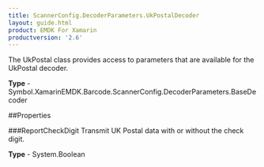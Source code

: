 ```yaml
---
title: ScannerConfig.DecoderParameters.UkPostalDecoder
layout: guide.html 
product: EMDK For Xamarin 
productversion: '2.6' 
---
```

The UkPostal class provides access to parameters that are available for the UkPostal decoder.

**Type** - Symbol.XamarinEMDK.Barcode.ScannerConfig.DecoderParameters.BaseDecoder

##Properties

###ReportCheckDigit
Transmit UK Postal data with or without the check digit.

**Type** - System.Boolean


